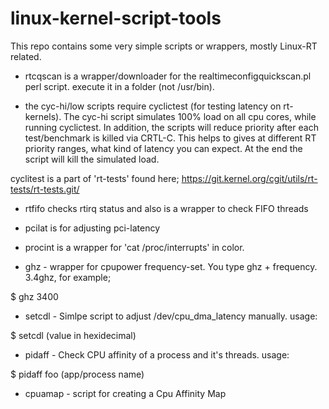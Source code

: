 # linux-kernel-script-tools

This repo contains some very simple scripts or wrappers, mostly Linux-RT related.

* rtcqscan is a wrapper/downloader for the realtimeconfigquickscan.pl perl script. execute it in a folder (not /usr/bin).

* the cyc-hi/low scripts require cyclictest (for testing latency on rt-kernels). The cyc-hi script simulates 100% load on all cpu cores, while running cyclictest. In addition, the scripts will reduce priority after each test/benchmark is killed via CRTL-C. This helps to gives at different RT priority ranges, what kind of latency you can expect. At the end the script will kill  the simulated load.

cyclitest is a part of 'rt-tests' found here; https://git.kernel.org/cgit/utils/rt-tests/rt-tests.git/
 
* rtfifo checks rtirq status and also is a wrapper to check FIFO threads

* pcilat is for adjusting pci-latency

* procint is a wrapper for 'cat /proc/interrupts' in color.

* ghz - wrapper for cpupower frequency-set. You type ghz + frequency. 3.4ghz, for example; 

$ ghz 3400

* setcdl -  Simlpe script to adjust /dev/cpu_dma_latency manually. usage: 

$ setcdl (value in hexidecimal)

* pidaff - Check CPU affinity of a process and it's threads. usage:

$ pidaff foo (app/process name)

* cpuamap - script for creating a Cpu Affinity Map

